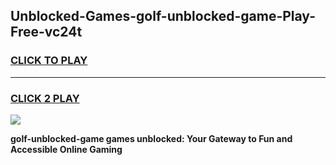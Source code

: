 
## Unblocked-Games-golf-unblocked-game-Play-Free-vc24t
<h3>
<a href="https://premium76.site?title=golf-unblocked-game&ref=18A">CLICK TO PLAY</a></h3>
<hr>

<h3>
<a href="https://premium76.site?title=golf-unblocked-game&ref=18A">CLICK 2 PLAY</a>
  
</h3>

<a href="https://premium76.site?title=golf-unblocked-game&ref=18A"><img src="https://clearcache.store/games.png"></a>


**golf-unblocked-game games unblocked: Your Gateway to Fun and Accessible Online Gaming**
